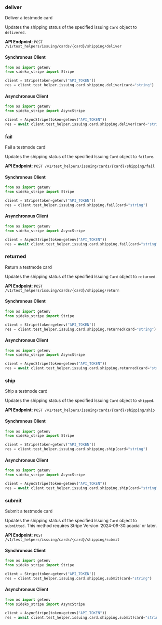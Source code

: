 
### deliver <a name="deliver"></a>
Deliver a testmode card

<p>Updates the shipping status of the specified Issuing <code>Card</code> object to <code>delivered</code>.</p>

**API Endpoint**: `POST /v1/test_helpers/issuing/cards/{card}/shipping/deliver`

#### Synchronous Client

```python
from os import getenv
from sideko_stripe import Stripe

client = Stripe(token=getenv("API_TOKEN"))
res = client.test_helper.issuing.card.shipping.deliver(card="string")
```

#### Asynchronous Client

```python
from os import getenv
from sideko_stripe import AsyncStripe

client = AsyncStripe(token=getenv("API_TOKEN"))
res = await client.test_helper.issuing.card.shipping.deliver(card="string")
```

### fail <a name="fail"></a>
Fail a testmode card

<p>Updates the shipping status of the specified Issuing <code>Card</code> object to <code>failure</code>.</p>

**API Endpoint**: `POST /v1/test_helpers/issuing/cards/{card}/shipping/fail`

#### Synchronous Client

```python
from os import getenv
from sideko_stripe import Stripe

client = Stripe(token=getenv("API_TOKEN"))
res = client.test_helper.issuing.card.shipping.fail(card="string")
```

#### Asynchronous Client

```python
from os import getenv
from sideko_stripe import AsyncStripe

client = AsyncStripe(token=getenv("API_TOKEN"))
res = await client.test_helper.issuing.card.shipping.fail(card="string")
```

### returned <a name="returned"></a>
Return a testmode card

<p>Updates the shipping status of the specified Issuing <code>Card</code> object to <code>returned</code>.</p>

**API Endpoint**: `POST /v1/test_helpers/issuing/cards/{card}/shipping/return`

#### Synchronous Client

```python
from os import getenv
from sideko_stripe import Stripe

client = Stripe(token=getenv("API_TOKEN"))
res = client.test_helper.issuing.card.shipping.returned(card="string")
```

#### Asynchronous Client

```python
from os import getenv
from sideko_stripe import AsyncStripe

client = AsyncStripe(token=getenv("API_TOKEN"))
res = await client.test_helper.issuing.card.shipping.returned(card="string")
```

### ship <a name="ship"></a>
Ship a testmode card

<p>Updates the shipping status of the specified Issuing <code>Card</code> object to <code>shipped</code>.</p>

**API Endpoint**: `POST /v1/test_helpers/issuing/cards/{card}/shipping/ship`

#### Synchronous Client

```python
from os import getenv
from sideko_stripe import Stripe

client = Stripe(token=getenv("API_TOKEN"))
res = client.test_helper.issuing.card.shipping.ship(card="string")
```

#### Asynchronous Client

```python
from os import getenv
from sideko_stripe import AsyncStripe

client = AsyncStripe(token=getenv("API_TOKEN"))
res = await client.test_helper.issuing.card.shipping.ship(card="string")
```

### submit <a name="submit"></a>
Submit a testmode card

<p>Updates the shipping status of the specified Issuing <code>Card</code> object to <code>submitted</code>. This method requires Stripe Version ‘2024-09-30.acacia’ or later.</p>

**API Endpoint**: `POST /v1/test_helpers/issuing/cards/{card}/shipping/submit`

#### Synchronous Client

```python
from os import getenv
from sideko_stripe import Stripe

client = Stripe(token=getenv("API_TOKEN"))
res = client.test_helper.issuing.card.shipping.submit(card="string")
```

#### Asynchronous Client

```python
from os import getenv
from sideko_stripe import AsyncStripe

client = AsyncStripe(token=getenv("API_TOKEN"))
res = await client.test_helper.issuing.card.shipping.submit(card="string")
```
